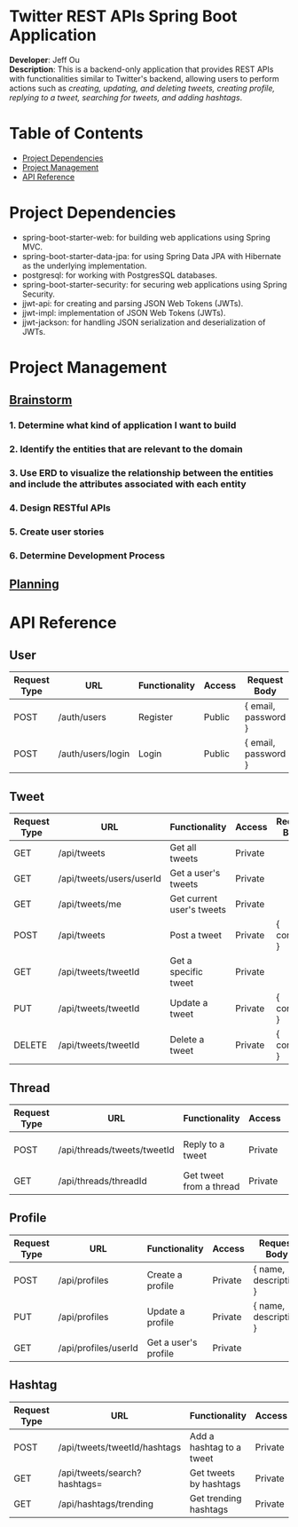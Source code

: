 # Twitter REST APIs Spring Boot Application
**Developer**: Jeff Ou  
**Description**: This is a backend-only application that provides REST APIs with functionalities similar to Twitter's backend, allowing users to perform actions such as *creating, updating, and deleting tweets, creating profile, replying to a tweet,  searching for tweets, and adding hashtags*.
# Table of Contents

- [Project Dependencies](#project-dependencies)
- [Project Management](#project-management)
- [API Reference](#api-reference)
# Project Dependencies
- spring-boot-starter-web: for building web applications using Spring MVC.
- spring-boot-starter-data-jpa: for using Spring Data JPA with Hibernate as the underlying implementation.
- postgresql: for working with PostgresSQL databases.
- spring-boot-starter-security: for securing web applications using Spring Security.
- jjwt-api: for creating and parsing JSON Web Tokens (JWTs).
- jjwt-impl: implementation of JSON Web Tokens (JWTs).
- jjwt-jackson: for handling JSON serialization and deserialization of JWTs.

# Project Management

## [Brainstorm](https://github.com/users/pophero110/projects/5/views/2?pane=issue&itemId=26910994)
### 1. Determine what kind of application I want to build
### 2. Identify the entities that are relevant to the domain
### 3. Use ERD to visualize the relationship between the entities and include the attributes associated with each entity
### 4. Design RESTful APIs
### 5. Create user stories
### 6. Determine Development Process
## [Planning](https://github.com/users/pophero110/projects/5/views/5)

# API Reference
## User

| Request Type | URL               | Functionality | Access | Request Body        |
|--------------|-------------------|---------------|--------|---------------------|
| POST         | /auth/users       | Register      | Public | { email, password } |
| POST         | /auth/users/login | Login         | Public | { email, password } |            

## Tweet
| Request Type | URL                      | Functionality             | Access  | Request Body |
|--------------|--------------------------|---------------------------|---------|--------------|
| GET          | /api/tweets              | Get all tweets            | Private |              |
| GET          | /api/tweets/users/userId | Get a user's tweets       | Private |              |
| GET          | /api/tweets/me           | Get current user's tweets | Private |              |
| POST         | /api/tweets              | Post a tweet              | Private | { content }  |
| GET          | /api/tweets/tweetId      | Get a specific tweet      | Private |              |
| PUT          | /api/tweets/tweetId      | Update a tweet            | Private | { content }  |
| DELETE       | /api/tweets/tweetId      | Delete a tweet            | Private | { content }  |

## Thread
| Request Type | URL                         | Functionality           | Access  | Request Body |
|--------------|-----------------------------|-------------------------|---------|--------------|
| POST         | /api/threads/tweets/tweetId | Reply to a tweet        | Private | { content }  |
| GET          | /api/threads/threadId       | Get tweet from a thread | Private |              |   

## Profile

| Request Type | URL                  | Functionality        | Access  | Request Body          |
|--------------|----------------------|----------------------|---------|-----------------------|
| POST         | /api/profiles        | Create a profile     | Private | { name, description } |
| PUT          | /api/profiles        | Update a profile     | Private | { name, description } |
| GET          | /api/profiles/userId | Get a user's profile | Private |                       |

## Hashtag

| Request Type | URL                          | Functionality            | Access  | Request Body    |
|--------------|------------------------------|--------------------------|---------|-----------------|
| POST         | /api/tweets/tweetId/hashtags | Add a hashtag to a tweet | Private | { hashtagName } |
| GET          | /api/tweets/search?hashtags= | Get tweets by hashtags   | Private |                 |
| GET          | /api/hashtags/trending       | Get trending hashtags    | Private |                 |